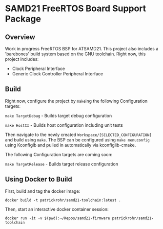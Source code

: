 # SAMD21 FreeRTOS Board Support Package
## Overview
Work in progress FreeRTOS BSP for ATSAMD21. This project also includes a 'barebones' build system based on the GNU toolchain. Right now, this project includes:

  - Clock Peripheral Interface
  - Generic Clock Controller Peripheral Interface


## Build
Right now, configure the project by `make`ing the following Configuration targets:

`make TargetDebug` - Builds target debug configuration

`make HostCI` - Builds host configuration including unit tests

Then navigate to the newly created `Workspace/[SELECTED_CONFIGURATION]` and build using `make`.
The BSP can be configured using `make menuconfig` using Kconfiglb and pulled in automatically via kconfiglib-cmake.

The following Configuration targets are coming soon:

`make TargetRelease` - Builds target release configuration


## Using Docker to Build

First, build and tag the docker image:

    docker build -t patrickrohr/samd21-toolchain:latest .

Then, start an interactive docker container session:

    docker run -it -v $(pwd):~/Repos/samd21-firmware patrickrohr/samd21-toolchain
